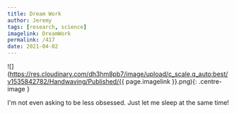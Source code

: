 ```yaml
---
title: Dream Work
author: Jeremy
tags: [research, science]
imagelink: DreamWork
permalink: /417
date: 2021-04-02
---
```


![](https://res.cloudinary.com/dh3hm8pb7/image/upload/c_scale,q_auto:best/v1535842782/Handwaving/Published/{{ page.imagelink }}.png){: .centre-image }

I'm not even asking to be less obsessed. Just let me sleep at the same time!

